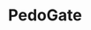 ---
title: PedoGate
crosslinks:
- conspiracy
- autotldr
- The_Donald
- TopMindsOfReddit
- CoincidenceTheorist
- EnoughTrumpSpam
- RomeRules
- WikiLeaks
- Monsanto
- AMAAggregator
- pinealgate
- jarjarism
- China
- MandelaEffect
- HumansBeingBros
- PizzagateUncensored
---